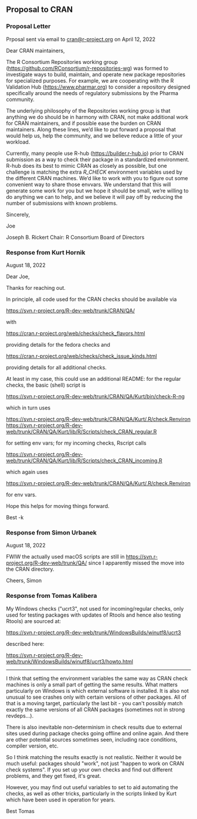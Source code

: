 
## Proposal to CRAN

### Proposal Letter
Prposal sent via email to cran@r-project.org on April 12, 2022


Dear CRAN maintainers,

The R Consortium Repositories working group
(https://github.com/RConsortium/r-repositories-wg) was formed to
investigate ways to build, maintain, and operate new package
repositories for specialized purposes. For example, we are cooperating
with the R Validation Hub (https://www.pharmar.org) to consider a
repository designed specifically around the needs of regulatory
submissions by the Pharma community.

The underlying philosophy of the Repositories working group is that
anything we do should be in harmony with CRAN, not make additional
work for CRAN maintainers, and if possible ease the burden on CRAN
maintainers. Along these lines, we’d like to put forward a proposal
that would help us, help the community, and we believe reduce a little
of your workload.

Currently, many people use R-hub (https://builder.r-hub.io) prior to
CRAN submission as a way to check their package in a standardized
environment. R-hub does its best to mimic CRAN as closely as possible,
but one challenge is matching the extra _R_CHECK_ environment
variables used by the different CRAN machines. We’d like to work with
you to figure out some convenient way to share those envvars. We
understand that this will generate some work for you but we hope it
should be small, we’re willing to do anything we can to help, and we
believe it will pay off by reducing the number of submissions with
known problems.

Sincerely,

Joe

Joseph B. Rickert
Chair: R Consortium Board of Directors

### Response from Kurt Hornik
August 18, 2022

Dear Joe,

Thanks for reaching out.

In principle, all code used for the CRAN checks should be available via

  https://svn.r-project.org/R-dev-web/trunk/CRAN/QA/

with

  https://cran.r-project.org/web/checks/check_flavors.html

providing details for the fedora checks and

  https://cran.r-project.org/web/checks/check_issue_kinds.html

providing details for all additional checks.

At least in my case, this could use an additional README: for the
regular checks, the basic (shell) script is

  https://svn.r-project.org/R-dev-web/trunk/CRAN/QA/Kurt/bin/check-R-ng

which in turn uses

  https://svn.r-project.org/R-dev-web/trunk/CRAN/QA/Kurt/.R/check.Renviron
  https://svn.r-project.org/R-dev-web/trunk/CRAN/QA/Kurt/lib/R/Scripts/check_CRAN_regular.R

for setting env vars; for my incoming checks, Rscript calls

  https://svn.r-project.org/R-dev-web/trunk/CRAN/QA/Kurt/lib/R/Scripts/check_CRAN_incoming.R

which again uses

  https://svn.r-project.org/R-dev-web/trunk/CRAN/QA/Kurt/.R/check.Renviron

for env vars.

Hope this helps for moving things forward.

Best
-k

### Response from Simon Urbanek
August 18, 2022

FWIW the actually used macOS scripts are still in https://svn.r-project.org/R-dev-web/trunk/QA/ since I apparently missed the move into the CRAN directory.

Cheers,
Simon

### Response from Tomas Kalibera

My Windows checks ("ucrt3", not used for incoming/regular checks, only
used for testing packages with updates of Rtools and hence also testing
Rtools) are sourced at:

https://svn.r-project.org/R-dev-web/trunk/WindowsBuilds/winutf8/ucrt3

described here:

https://svn.r-project.org/R-dev-web/trunk/WindowsBuilds/winutf8/ucrt3/howto.html

---

I think that setting the environment variables the same way as CRAN
check machines is only a small part of getting the same results. What
matters particularly on Windows is which external software is installed.
It is also not unusual to see crashes only with certain versions of
other packages. All of that is a moving target, particularly the last
bit - you can't possibly match exactly the same versions of all CRAN
packages (sometimes not in strong revdeps...).

There is also inevitable non-determinism in check results due to
external sites used during package checks going offline and online
again. And there are other potential sources sometimes seen, including
race conditions, compiler version, etc.

So I think matching the results exactly is not realistic. Neither it
would be much useful: packages should "work", not just "happen to work
on CRAN check systems". If you set up your own checks and find out
different problems, and they get fixed, it's great.

However, you may find out useful variables to set to aid automating the
checks, as well as other tricks, particularly in the scripts linked by
Kurt which have been used in operation for years.

Best
Tomas


